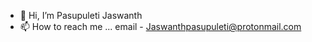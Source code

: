 - 👋 Hi, I’m Pasupuleti Jaswanth
- 📫 How to reach me ... email - Jaswanthpasupuleti@protonmail.com

<!---
Just working on projets out of interest to try and learn new things
--->

